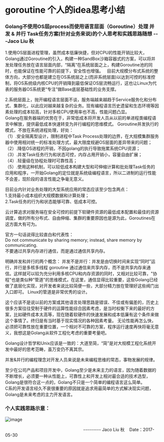 # goroutine 个人的idea思考小结

###  Golang不使用OS层process而使用语言层面（Goroutine）处理 并发 & 并行 Task任务方案(针对业务来说)的个人思考和实践思路随想 ---Jaco Liu 秋

1.使用OS层面进程管理，虽然成本低廉快捷，但对CPU的性能开销比较大，Golang通过Goroutine的引入，构建一种SandBox沙箱容器式的方案，可以将并发处理任务放在语言层面内部，“隔离“在系统层面之上，构建Goroutine池的同时，也能保证在性能可靠的前提下，安全性也增强。   
目前大规模分布式系统的整体方向，大部分也都是建立在OS系统层之上(而非系统层面)以达到可控的标准控制，将OS系统级内核CPU的开销降到最低保证OS层流畅运行，这也让Linux为代表的服务器OS系统更“专注”做Base底层基础性的业务支撑。

2.系统层面上，抛开编程语言层面不谈，服务端越来越趋于Service服务化和分布式、集群化，以此应对越来越复杂的业务。现有编程语言历史遗留和生态环境等因素处理的成本较高，针对多核CPU使用率也不高，性能问题凸显。  
Golang在服务器端的优势在于，非常低成本将开发人员从以前的单进程类编程语言中解放，提供最低成本快速转变为并行编程的思维模式。
Goroutine并发执行的模式，不放在系统进程处理，好处：  
（1）.安全隔离型设计，限制进程中Task Process处理的边界，在大规模集群服务器中使用相对统一的标准处理方式，最大限度规避OS层面的差异带来的问题；    
（2）.降低OS进程的开销，不因golang的执行导致拖累系统CPU资源；  
（3）.并发Task任务行为和状态可控，内存占用开销小，容量自由扩展；  
（4）.轻量级在协程处理时可靠性高；  
（5）.使用这种机制，可以较低成本构建大型和可伸缩计算和批处理Task任务的应用和程序，一开始Golang的定位就是系统级编程语言，所以二进制的运行性能不会差，现阶段的语言性能之争毫无意义。   

目前业内针对业务处理的大型系统应用的常态应该至少包含两点：  
1.支持最小成本组织大规模数据和计算处理；  
2.Task任务的行为和状态能够可靠、低成本可控。  

云计算追求对服务端在安全可控的前提下软硬件资源的最低成本配置和最佳的资源调度，做的所有分布式、自由伸缩、集群的重要原因也是源为此，Goroutines在这方面大有可为。  

官方一句话说得比较直白和代表性：  
Do not communicate by sharing memory; instead, share memory by communicating.  
不要通过共享内存进行通信，而是通过通信共享内存。

明确并发和并行的两个概念：
并发不是并行：并发是由切换时间来实现“同时”运行，并行是多核多线程 
goroutine 通过通信来共享内存，而不是共享内存来通信。这样就可以较为充分利用多核CPU和内存资源的同时，又相对比较可靠，"协程"也是类似种"管道"的思维模式，在这里，通信显得比较重要，这些Golang已经做了底层化实现，对开发者来说比较简便一些，大部分精力放在管理好这些阀门出入口即可。
Linux的管道是非常优秀的设计。

这个应该不是说以前的方案或其他语言处理思路是错误、不佳或有偏差的，历史上很多方案往往受制于硬件的运算性能综合因素考虑，是当时权衡下来的最好的方案，比如硬件成本太高等，现在随着软硬件的快速发展和成本低廉有这个条件来做这个事情了。终归是有当时基于现实情况的各种因素考量。 
无论性能再怎么快，必须把可靠性放在重要位置，一个相对不可靠的方案，程序运行速度再快将毫无意义，我想这是Golang从软件工程化考虑的重要考量吧。  

Golang设计哲学和Unix应该是一致的：大道至简，“简”是对大规模工程化系统开发中最好的思考范畴，虽万变仍不离其宗。 

并发&并行的编程理念对开发人员来说是未来编程思维的常态，事物发展的规律。  

至少在公司产品和项目开发中，Golang至少是未来主力的语言，因为随着数据的不断增长，必须要一种从性能上，可靠性上和开发上相对最合适的技术选型，Golang是很符合这一点的，Golang不只是一个简单的编程语言这么简单。  
C系的开发语言经久不衰很重要的原因就是追求用最简单的方式解决现实问题，Golang是未来考虑的主力开发语言。  
### 个人实践思路示意：
 ![image](https://github.com/ljq/jackliu-golang-notes/blob/master/zh_CN/done-mode.jpg)

                                                                  --------- Jaco Liu 秋    Date：2017-05-30
